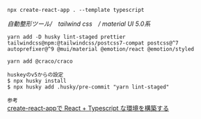 ```
npx create-react-app . --template typescript
```

*自動整形ツール/　tailwind css　/ material UI 5.0系*
```
yarn add -D husky lint-staged prettier tailwindcss@npm:@tailwindcss/postcss7-compat postcss@^7 autoprefixer@^9 @mui/material @emotion/react @emotion/styled

yarn add @craco/craco

huskeyのv5からの設定
$ npx husky install
$ npx husky add .husky/pre-commit "yarn lint-staged"
```

`参考`   
[create-react-appで React + Typescript な環境を構築する](https://qiita.com/sunnyG/items/05c2e9381d6ba2d9fccf)